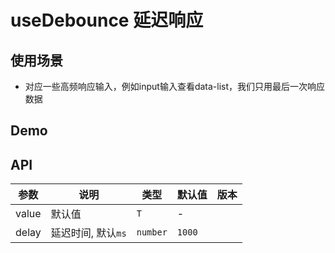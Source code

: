 # useDebounce 延迟响应

## 使用场景

- 对应一些高频响应输入，例如input输入查看data-list，我们只用最后一次响应数据

## Demo

<preview path="./use-debounce-demo.vue" title="基本使用"></preview>

## API

| 参数 | 说明     | 类型                    | 默认值 | 版本 |
| ---- | -------- | ----------------------- | ------ | ---- |
| value   | 默认值 | `T` | \-     |      |
| delay   | 延迟时间, 默认`ms` | `number` | `1000`     |      |
